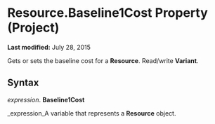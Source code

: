 
# Resource.Baseline1Cost Property (Project)

 **Last modified:** July 28, 2015

Gets or sets the baseline cost for a  **Resource**. Read/write  **Variant**.

## Syntax

 _expression_. **Baseline1Cost**

 _expression_A variable that represents a  **Resource** object.

